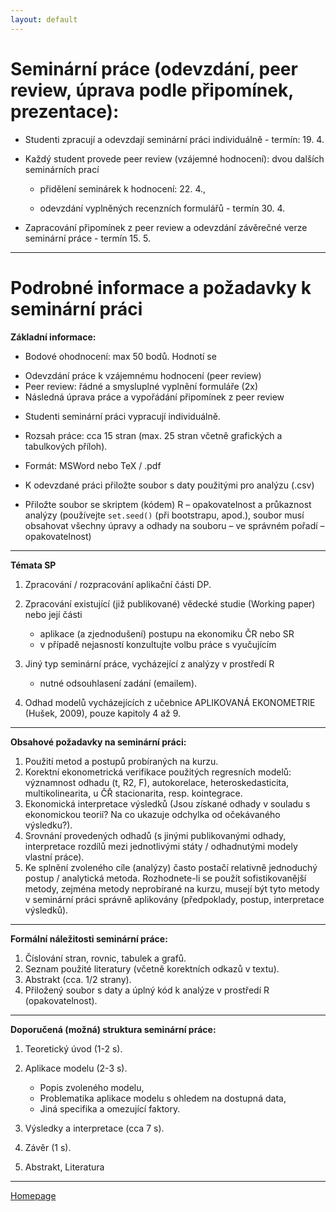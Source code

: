 ```yaml
---
layout: default
---
```


# Seminární práce (odevzdání, peer review, úprava podle připomínek, prezentace):

* Studenti zpracují a odevzdají seminární práci individuálně - termín: 19. 4.

* Každý student provede peer review (vzájemné hodnocení): dvou dalších seminárních prací

  - přidělení seminárek k hodnocení: 22. 4., 

  - odevzdání vyplněných recenzních formulářů - termín 30. 4.

* Zapracování připomínek z peer review a odevzdání závěrečné verze seminární práce - termín 15. 5. 

---

# Podrobné informace a požadavky k seminární práci 


**Základní  informace:**

*	Bodové ohodnocení: max 50 bodů. Hodnotí se  
  +	Odevzdání práce k vzájemnému hodnocení (peer review)
  +	Peer review: řádné a smysluplné vyplnění  formuláře (2x)
  +	Následná úprava práce a vypořádání připomínek z peer review

*	Studenti seminární práci vypracují individuálně.  
*	Rozsah práce:  cca 15 stran (max. 25 stran včetně grafických a tabulkových příloh).
* Formát:  MSWord nebo TeX / .pdf

*	K odevzdané práci přiložte soubor s daty použitými pro analýzu (.csv)
*	Přiložte soubor se skriptem (kódem) R – opakovatelnost a průkaznost analýzy 
(používejte `set.seed()` (při bootstrapu, apod.), soubor musí obsahovat všechny úpravy a odhady na souboru – ve správném pořadí  – opakovatelnost)


--- 

**Témata SP**

1. Zpracování / rozpracování aplikační části DP.  
2. Zpracování existující (již publikované) vědecké studie (Working paper) nebo její části  
   - aplikace (a zjednodušení) postupu na ekonomiku ČR nebo SR
   - v případě nejasností konzultujte volbu práce s vyučujícím

3. Jiný typ seminární práce, vycházející z analýzy v prostředí R  
   - nutné odsouhlasení zadání (emailem).
4. Odhad modelů vycházejících z učebnice APLIKOVANÁ EKONOMETRIE (Hušek, 2009), pouze kapitoly  4 až 9.

--- 

**Obsahové požadavky na seminární práci:**


1. Použití metod a postupů probíraných na kurzu.
2. Korektní ekonometrická verifikace použitých regresních modelů: významnost odhadu (t, R2, F), autokorelace, heteroskedasticita, multikolinearita, u ČŘ stacionarita, resp. kointegrace. 
3. Ekonomická interpretace výsledků (Jsou získané odhady v souladu s ekonomickou teorií? Na co ukazuje odchylka od očekávaného výsledku?). 
4. Srovnání provedených odhadů (s jinými publikovanými odhady, interpretace rozdílů mezi jednotlivými státy / odhadnutými modely vlastní práce).
5. Ke splnění zvoleného cíle (analýzy) často postačí relativně jednoduchý postup / analytická metoda. Rozhodnete-li se použít sofistikovanější metody, zejména metody neprobírané na kurzu, musejí být tyto metody v seminární práci správně aplikovány (předpoklady, postup, interpretace výsledků).


---

**Formální náležitosti seminární práce:** 

1. Číslování stran, rovnic, tabulek a grafů.  
2. Seznam použité literatury (včetně korektních odkazů v textu).  
3. Abstrakt (cca. 1/2 strany).  
4. Přiložený soubor s daty a úplný kód k analýze v prostředí R (opakovatelnost).  

---

**Doporučená (možná) struktura seminární práce:**

1. Teoretický úvod	(1-2 s).  
2. Aplikace modelu (2-3 s).  

    - Popis zvoleného modelu, 
    - Problematika aplikace modelu s ohledem na dostupná data, 
    - Jiná specifika a omezující faktory.  
  
3. Výsledky a interpretace	(cca 7 s).  
4. Závěr	(1 s).  
5.  Abstrakt, Literatura


--- 

[Homepage](https://formanektomas.github.io/4EK417/)
